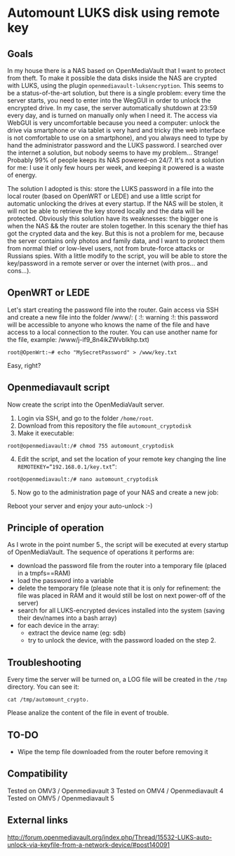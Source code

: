 # Automount LUKS disk using remote key #

## Goals ##

In my house there is a NAS based on OpenMediaVault that I want to protect from theft. To make it possible the data disks inside the NAS are crypted with LUKS, using the plugin `openmediavault-luksencryption`. This seems to be a status-of-the-art solution, but there is a single problem: every time the server starts, you need to enter into the WegGUI in order to unlock the encrypted drive.
In my case, the server automatically shutdown at 23:59 every day, and is turned on manually only when I need it. The access via WebGUI is very uncomfortable because you need a computer: unlock the drive via smartphone or via tablet is very hard and tricky (the web interface is not comfortable to use on a smartphone), and you always need to type by hand the administrator password and the LUKS password.
I searched over the internet a solution, but nobody seems to have my problem… Strange! Probably 99% of people keeps its NAS powered-on 24/7. It's not a solution for me: I use it only few hours per week, and keeping it powered is a waste of energy.

The solution I adopted is this: store the LUKS password in a file into the local router (based on OpenWRT or LEDE) and use a little script for automatic unlocking the drives at every startup.
If the NAS will be stolen, it will not be able to retrieve the key stored locally and the data will be protected. Obviously this solution have its weaknesses: the bigger one is when the NAS && the router are stolen together. In this scenary the thief has got the crypted data and the key. But this is not a problem for me, because the server contains only photos and family data, and I want to protect them from normal thief or low-level users, not from brute-force attacks or Russians spies.
With a little modify to the script, you will be able to store the key/password in a remote server or over the internet (with pros… and cons…).

## OpenWRT or LEDE ##

Let's start creating the password file into the router.
Gain access via SSH and create a new file into the folder /www/:
( :!: warning :!: this password will be accessible to anyone who knows the name of the file and have access to a local connection to the router. You can use another name for the file, example: /www/j-if9_8n4ikZWvblkhp.txt)
```
root@OpenWrt:~# echo "MySecretPassword" > /www/key.txt
```

Easy, right?

## Openmediavault script ##

Now create the script into the OpenMediaVault server.
1. Login via SSH, and go to the folder `/home/root`.
2. Download from this repository the file `automount_cryptodisk`
3. Make it executable:
```
root@openmediavault:/# chmod 755 automount_cryptodisk
```
4. Edit the script, and set the location of your remote key changing the line `REMOTEKEY=“192.168.0.1/key.txt”`:
```
root@openmediavault:/# nano automount_cryptodisk
```
5. Now go to the administration page of your NAS and create a new job:

Reboot your server and enjoy your auto-unlock :-)

## Principle of operation ##

As I wrote in the point number 5., the script will be executed at every startup of OpenMediaVault.
The sequence of operations it performs are:
* download the password file from the router into a temporary file (placed in a tmpfs==RAM)
* load the password into a variable
* delete the temporary file (please note that it is only for refinement: the file was placed in RAM and it would still be lost on next power-off of the server)
* search for all LUKS-encrypted devices installed into the system (saving their dev/names into a bash array)
* for each device in the array:
  * extract the device name (eg: sdb)
  * try to unlock the device, with the password loaded on the step 2.

## Troubleshooting ##

Every time the server will be turned on, a LOG file will be created in the `/tmp` directory. You can see it:
```
cat /tmp/automount_crypto.
```

Please analize the content of the file in event of trouble.

## TO-DO ##

* Wipe the temp file downloaded from the router before removing it

## Compatibility ##

Tested on OMV3 / Openmediavault 3
Tested on OMV4 / Openmediavault 4
Tested on OMV5 / Openmediavault 5

## External links ##

http://forum.openmediavault.org/index.php/Thread/15532-LUKS-auto-unlock-via-keyfile-from-a-network-device/#post140091
